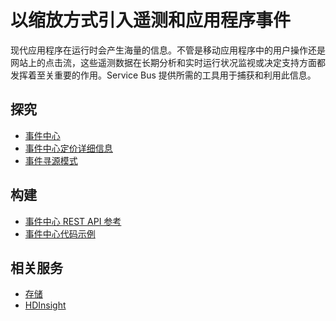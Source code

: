<properties pageTitle="以缩放方式引入遥测和应用程序事件" metaKeywords="Service Bus, telemetry, events" description="了解如何在企业解决方案中以缩放方式引入遥测和应用程序事件。" services="service-bus" documentationCenter=".NET" title="Ingest Telemetry and Application Events at Scale" authors="sethm" solutions="" manager="timlt" editor="mattshel" />
<tags ms.service="service-bus"
    ms.date=""
    wacn.date=""
    />

# 以缩放方式引入遥测和应用程序事件
 
现代应用程序在运行时会产生海量的信息。不管是移动应用程序中的用户操作还是网站上的点击流，这些遥测数据在长期分析和实时运行状况监视或决定支持方面都发挥着至关重要的作用。Service Bus 提供所需的工具用于捕获和利用此信息。


## 探究
- [事件中心](http://msdn.microsoft.com/zh-cn/library/dn789973.aspx)
- [事件中心定价详细信息](/pricing/details/event-hubs/)
- [事件寻源模式](http://msdn.microsoft.com/zh-cn/library/dn589792.aspx)
 
## 构建
- [事件中心 REST API 参考](http://msdn.microsoft.com/zh-cn/library/azure/dn790674.aspx)
- [事件中心代码示例](http://go.microsoft.com/fwlink/?LinkID=402449)
 
## 相关服务
- [存储](/zh-cn/documentation/services/storage/)
- [HDInsight](/zh-cn/documentation/services/hdinsight/)

